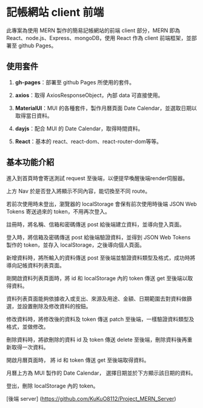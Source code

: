 # 記帳網站 client 前端  
此專案為使用 MERN 製作的簡易記帳網站的前端 client 部分，MERN 即為 React、node.js、Express、mongoDB，使用 React 作為 client 前端框架，並部署至 github Pages。  

## 使用套件
1. **gh-pages**：部署至 github Pages 所使用的套件。  
  
2. **axios**：取得 AxiosResponseObject，內部 data 可直接使用。  
  
3. **MaterialUI**：MUI 的各種套件，製作月曆頁面 Date Calendar，並選取日期以取得當日資料。  
  
4. **dayjs**：配合 MUI 的 Date Calendar，取得時間資料。  
  
5. **React**：基本的 react、react-dom、react-router-dom等等。  
  
## 基本功能介紹
進入到首頁時會寄送測試 request 至後端，以便提早喚醒後端render伺服器。  
  
上方 Nav 於是否登入將顯示不同內容，能切換至不同 route。  
  
若前次使用時未登出，瀏覽器的 localStorage 會保有前次使用時後端 JSON Web Tokens 寄送過來的 token，不用再次登入。  
  
註冊時，將名稱、信箱和密碼傳送 post 給後端建立資料，並導向登入頁面。  
  
登入時，將信箱及密碼傳送 post 給後端驗證資料，並得到 JSON Web Tokens 製作的 token，並存入 localStorage，之後導向個人頁面。  
  
新增資料時，將所輸入的資料傳送 post 至後端並驗證資料類型及格式，成功時將導向記帳資料列表頁面。  
  
剛開啟資料列表頁面時，將 id 和 localStorage 內的 token 傳送 get 至後端以取得資料。  
  
資料列表頁面能夠依據收入或支出、來源及用途、金額、日期範圍去對資料做篩選，並設置刪除及修改資料的按鈕。  
  
修改資料時，將修改後的資料及 token 傳送 patch 至後端，一樣驗證資料類型及格式，並做修改。  
  
刪除資料時，將欲刪除的資料 id 及 token 傳送 delete 至後端，刪除資料後再重新取得一次資料。  
  
開啟月曆頁面時， 將 id 和 token 傳送 get 至後端取得資料。  
  
月曆上方為 MUI 製作的 Date Calendar， 選擇日期並於下方顯示該日期的資料。
  
登出，刪除 localStorage 內的 token。  
  
  [後端 server] (https://github.com/KuKuO8112/Project_MERN_Server)
